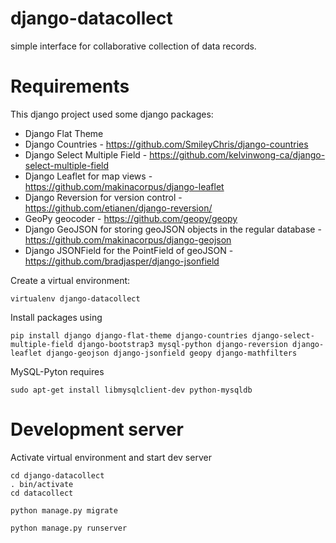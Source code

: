 django-datacollect
===

simple interface for collaborative collection of data records.

Requirements
==

This django project used some django packages:
 * Django Flat Theme
 * Django Countries - https://github.com/SmileyChris/django-countries
 * Django Select Multiple Field - https://github.com/kelvinwong-ca/django-select-multiple-field
 * Django Leaflet for map views - https://github.com/makinacorpus/django-leaflet
 * Django Reversion for version control - https://github.com/etianen/django-reversion/
 * GeoPy geocoder - https://github.com/geopy/geopy
 * Django GeoJSON for storing geoJSON objects in the regular database - https://github.com/makinacorpus/django-geojson
 * Django JSONField for the PointField of geoJSON - https://github.com/bradjasper/django-jsonfield
 
Create a virtual environment:
```
virtualenv django-datacollect
```

Install packages using
```
pip install django django-flat-theme django-countries django-select-multiple-field django-bootstrap3 mysql-python django-reversion django-leaflet django-geojson django-jsonfield geopy django-mathfilters
```

MySQL-Pyton requires
```
sudo apt-get install libmysqlclient-dev python-mysqldb
```


Development server
==

Activate virtual environment and start dev server
```
cd django-datacollect
. bin/activate
cd datacollect

python manage.py migrate

python manage.py runserver
```